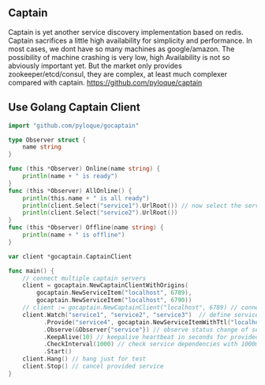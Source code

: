 Captain
--------------------------
Captain is yet another service discovery implementation based on redis.
Captain sacrifices a little high availability for simplicity and performance.
In most cases, we dont have so many machines as google/amazon.
The possibility of machine crashing is very low, high Availability is not so abviously important yet.
But the market only provides zookeeper/etcd/consul, they are complex, at least much complexer compared with captain.
https://github.com/pyloque/captain

Use Golang Captain Client
-------------------------------
```go
import "github.com/pyloque/gocaptain"

type Observer struct {
	name string
}

func (this *Observer) Online(name string) {
	println(name + " is ready")
}
func (this *Observer) AllOnline() {
	println(this.name + " is all ready")
    println(client.Select("service1").UrlRoot()) // now select the service your want
    println(client.Select("service2").UrlRoot())
}
func (this *Observer) Offline(name string) {
	println(name + " is offline")
}

var client *gocaptain.CaptainClient

func main() {
    // connect multiple captain servers
    client = gocaptain.NewCaptainClientWithOrigins(
        gocaptain.NewServiceItem("localhost", 6789),
        gocaptain.NewServiceItem("localhost", 6790))
	// client := gocaptain.NewCaptainClient("localhost", 6789) // connect single captain server
	client.Watch("service1", "service2", "service3")  // define service dependencies
          .Provide("service4", gocaptain.NewServiceItemWithTtl("localhost", 6400, 30))  // provide service with ttl of 30s
          .Observe(&Observer{"service"}) // observe status change of service dependencies
          .KeepAlive(10) // keepalive heartbeat in seconds for provided service
          .CheckInterval(1000) // check service dependencies with 1000ms interval
          .Start()
	client.Hang() // hang just for test
	client.Stop() // cancel provided service
}
```
